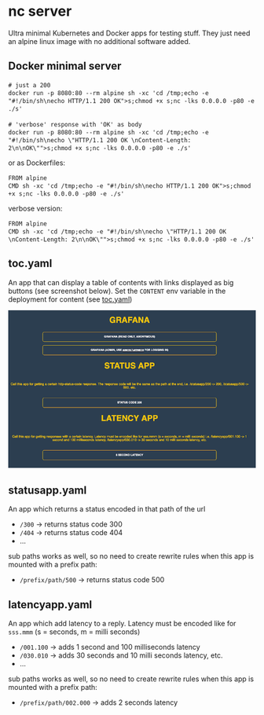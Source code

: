 # nc server

Ultra minimal Kubernetes and Docker apps for testing stuff. They just need an alpine linux image with no additional software added.

## Docker minimal server

    # just a 200
    docker run -p 8080:80 --rm alpine sh -xc 'cd /tmp;echo -e "#!/bin/sh\necho HTTP/1.1 200 OK">s;chmod +x s;nc -lks 0.0.0.0 -p80 -e ./s'

    # 'verbose' response with 'OK' as body
    docker run -p 8080:80 --rm alpine sh -xc 'cd /tmp;echo -e "#!/bin/sh\necho \"HTTP/1.1 200 OK \nContent-Length: 2\n\nOK\"">s;chmod +x s;nc -lks 0.0.0.0 -p80 -e ./s'

or as Dockerfiles:

    FROM alpine
    CMD sh -xc 'cd /tmp;echo -e "#!/bin/sh\necho HTTP/1.1 200 OK">s;chmod +x s;nc -lks 0.0.0.0 -p80 -e ./s'

verbose version:

    FROM alpine
    CMD sh -xc 'cd /tmp;echo -e "#!/bin/sh\necho \"HTTP/1.1 200 OK \nContent-Length: 2\n\nOK\"">s;chmod +x s;nc -lks 0.0.0.0 -p80 -e ./s'

## toc.yaml

An app that can display a table of contents with links displayed as big buttons (see screenshot below). Set the `CONTENT` env variable in the deployment for content (see [toc.yaml](./toc.yaml))

![toc](toc.png)



## statusapp.yaml

An app which returns a status encoded in that path of the url

- `/300` -> returns status code 300
- `/404` -> returns status code 404
- ...

sub paths works as well, so no need to create rewrite rules when this app is mounted with a prefix path:

- `/prefix/path/500` -> returns status code 500



## latencyapp.yaml

An app which add latency to a reply. Latency must be encoded like for `sss.mmm` (s = seconds, m = milli  seconds)

- `/001.100` -> adds 1 second and 100 milliseconds latency
- `/030.010` -> adds 30 seconds and 10 milli seconds latency, etc.
- ...



sub paths works as well, so no need to create rewrite rules when this app is mounted with a prefix path:

- `/prefix/path/002.000` -> adds 2 seconds latency

